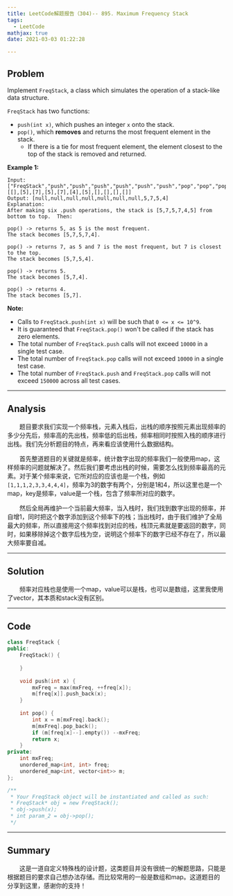 ```yaml
---
title: LeetCode解题报告（304)-- 895. Maximum Frequency Stack
tags:
  - LeetCode
mathjax: true
date: 2021-03-03 01:22:28

---
```


## Problem

Implement `FreqStack`, a class which simulates the operation of a stack-like data structure.

`FreqStack` has two functions:

- `push(int x)`, which pushes an integer `x` onto the stack.
- `pop()`, which **removes** and returns the most frequent element in the stack.
  - If there is a tie for most frequent element, the element closest to the top of the stack is removed and returned.

<!-- more -->

**Example 1:**

```
Input: 
["FreqStack","push","push","push","push","push","push","pop","pop","pop","pop"],
[[],[5],[7],[5],[7],[4],[5],[],[],[],[]]
Output: [null,null,null,null,null,null,null,5,7,5,4]
Explanation:
After making six .push operations, the stack is [5,7,5,7,4,5] from bottom to top.  Then:

pop() -> returns 5, as 5 is the most frequent.
The stack becomes [5,7,5,7,4].

pop() -> returns 7, as 5 and 7 is the most frequent, but 7 is closest to the top.
The stack becomes [5,7,5,4].

pop() -> returns 5.
The stack becomes [5,7,4].

pop() -> returns 4.
The stack becomes [5,7].
```

**Note:**

- Calls to `FreqStack.push(int x)` will be such that `0 <= x <= 10^9`.
- It is guaranteed that `FreqStack.pop()` won't be called if the stack has zero elements.
- The total number of `FreqStack.push` calls will not exceed `10000` in a single test case.
- The total number of `FreqStack.pop` calls will not exceed `10000` in a single test case.
- The total number of `FreqStack.push` and `FreqStack.pop` calls will not exceed `150000` across all test cases.

------

## Analysis

&emsp;&emsp;题目要求我们实现一个频率栈，元素入栈后，出栈的顺序按照元素出现频率的多少分先后，频率高的先出栈，频率低的后出栈，频率相同时按照入栈的顺序进行出栈。我们先分析题目的特点，再来看应该使用什么数据结构。

&emsp;&emsp;首先整道题目的关键就是频率，统计数字出现的频率我们一般使用map，这样频率的问题就解决了。然后我们要考虑出栈的时候，需要怎么找到频率最高的元素。对于某个频率来说，它所对应的应该也是一个栈，例如`[1,1,1,2,3,3,4,4,4]`，频率为3的数字有两个，分别是1和4，所以这里也是一个map，key是频率，value是一个栈，包含了频率所对应的数字。

&emsp;&emsp;然后全局再维护一个当前最大频率，当入栈时，我们找到数字出现的频率，并自增1，同时把这个数字添加到这个频率下的栈；当出栈时，由于我们维护了全局最大的频率，所以直接用这个频率找到对应的栈，栈顶元素就是要返回的数字，同时，如果移除掉这个数字后栈为空，说明这个频率下的数字已经不存在了，所以最大频率要自减。

------

## Solution

&emsp;&emsp;频率对应栈也是使用一个map，value可以是栈，也可以是数组，这里我使用了vector，其本质和stack没有区别。

------

## Code

```c++
class FreqStack {
public:
    FreqStack() {
        
    }
    
    void push(int x) {
        mxFreq = max(mxFreq, ++freq[x]);
        m[freq[x]].push_back(x);
    }
    
    int pop() {
        int x = m[mxFreq].back(); 
        m[mxFreq].pop_back();
        if (m[freq[x]--].empty()) --mxFreq;
        return x;
    }
private:
    int mxFreq;
    unordered_map<int, int> freq;
    unordered_map<int, vector<int>> m;
};

/**
 * Your FreqStack object will be instantiated and called as such:
 * FreqStack* obj = new FreqStack();
 * obj->push(x);
 * int param_2 = obj->pop();
 */
```

------

## Summary

&emsp;&emsp;这是一道自定义特殊栈的设计题，这类题目并没有很统一的解题思路，只能是根据题目的要求自己想办法存储。而比较常用的一般是数组和map。这道题目的分享到这里，感谢你的支持！

